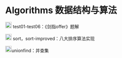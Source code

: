 # Algorithms 数据结构与算法

<img src="https://assets-cdn.github.com/images/icons/emoji/unicode/1f50d.png" width="20" height="20"> test01-test06：《剑指offer》题解

<img src="https://assets-cdn.github.com/images/icons/emoji/unicode/2618.png" width="20" height="20"> sort，sort-improved：八大排序算法实现

<img src="https://assets-cdn.github.com/images/icons/emoji/unicode/2728.png" width="20" height="20">unionfind：并查集
